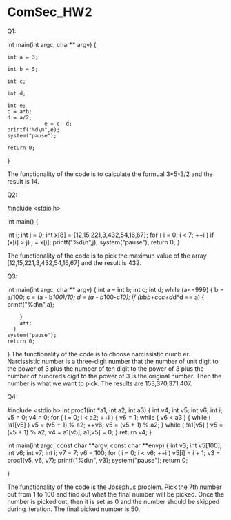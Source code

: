 # ComSec_HW2

Q1:

int main(int argc, char** argv) {

	int a = 3;
	
	int b = 5;
	
	int c;
	
	int d;
	
	int e;
	c = a*b;
	d = a/2;
                e = c- d;
	printf("%d\n",e);
	system("pause");	
	
	return 0;
}

The  functionality of the code is to calculate the formual 3*5-3/2 and the result is 14.

Q2:

#include <stdio.h>

int main()
{
  
  int i;
  int j = 0;
  int x[8] = {12,15,221,3,432,54,16,67};
  for ( i = 0; i < 7; ++i )
    if (x[i] > j)
      j = x[i];
  printf("%d\n",j);
  system("pause");
  return 0;
}

The functionality of the code is to pick the maximun value of the array [12,15,221,3,432,54,16,67] and the result is 432.

Q3:

int main(int argc, char** argv) {
	int a =
	int b;
	int c;
	int d;
	while (a<=999)
      {
      	b = a/100;
	    c = (a - b*100)/10;
	    d = (a - b*100-c*10);
	    if (b*b*b+c*c*c+d*d*d == a)
	    {
	    	printf("%d\n",a);
	    	
		}
	    a++;
	  }
	system("pause"); 
	return 0;
}
The functionality of the code is to choose narcissistic numb
er. Narcissistic number is a three-digit number that  the number of  unit digit to the power of 3 plus the number of ten digit  to the power of 3 plus the number of  hundreds digit to the power of 3 is the original number. Then the number is what we want to pick. The results are 153,370,371,407.


Q4:

#include <stdio.h>
int proc1(int *a1, int a2, int a3)
{
  int v4; 
  int v5;
  int v6; 
  int i; 
  v5 = 0;
  v4 = 0;
  for ( i = 0; i < a2; ++i )
  {
    v6 = 1;
    while ( v6 < a3 )
    {
      while ( !a1[v5] )
        v5 = (v5 + 1) % a2;
      ++v6;
      v5 = (v5 + 1) % a2;
    }
    while ( !a1[v5] )
      v5 = (v5 + 1) % a2;
    v4 = a1[v5];
    a1[v5] = 0;
  }
  return v4;
}

int main(int argc, const char **argv, const char **envp)
{
  int v3; 
  int v5[100]; 
  int v6; 
  int v7; 
  int i; 
  v7 = 7;
  v6 = 100;
  for ( i = 0; i < v6; ++i )
    v5[i] = i + 1;
  v3 = proc1(v5, v6, v7);
  printf("%d\n", v3);
  system("pause");
  return 0;
  
}

The functionality of the code is the Josephus problem. Pick the 7th number  out from 1 to 100 and find out what the final number will be picked.
Once the number is picked out, then it  is set as 0 and the number should be skipped during iteration. The final picked number is 50.
